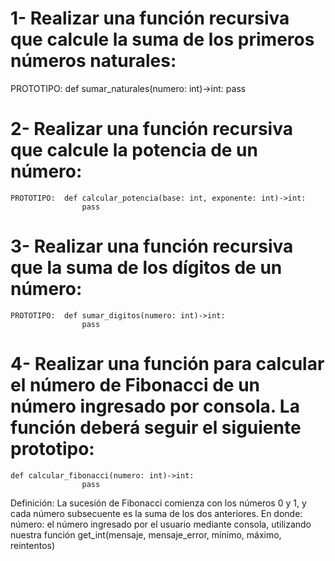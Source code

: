# 1- Realizar una función recursiva que calcule la suma de los primeros números naturales:

PROTOTIPO: def sumar_naturales(numero: int)->int:
pass

# 2- Realizar una función recursiva que calcule la potencia de un número:

    PROTOTIPO:  def calcular_potencia(base: int, exponente: int)->int:
                    pass

# 3- Realizar una función recursiva que la suma de los dígitos de un número:

    PROTOTIPO:  def sumar_digitos(numero: int)->int:
                    pass

# 4- Realizar una función para calcular el número de Fibonacci de un número ingresado por consola. La función deberá seguir el siguiente prototipo:

    def calcular_fibonacci(numero: int)->int:
                    pass

Definición:
La sucesión de Fibonacci comienza con los números 0 y 1, y cada número subsecuente es la suma de los dos anteriores.
En donde:
número: el número ingresado por el usuario mediante consola, utilizando nuestra función get_int(mensaje, mensaje_error, mínimo, máximo, reintentos)
